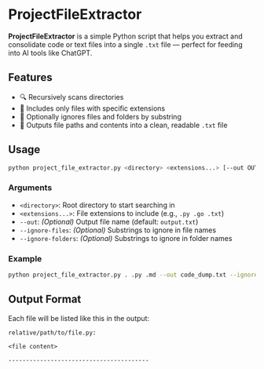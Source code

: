# ProjectFileExtractor

**ProjectFileExtractor** is a simple Python script that helps you extract and consolidate code or text files into a single `.txt` file — perfect for feeding into AI tools like ChatGPT.

## Features

* 🔍 Recursively scans directories
* 📎 Includes only files with specific extensions
* 🚫 Optionally ignores files and folders by substring
* 📝 Outputs file paths and contents into a clean, readable `.txt` file

## Usage

```bash
python project_file_extractor.py <directory> <extensions...> [--out OUTPUT_FILE] [--ignore-files IGNORES] [--ignore-folders IGNORES]
```

### Arguments

* `<directory>`: Root directory to start searching in
* `<extensions...>`: File extensions to include (e.g., `.py .go .txt`)
* `--out`: *(Optional)* Output file name (default: `output.txt`)
* `--ignore-files`: *(Optional)* Substrings to ignore in file names
* `--ignore-folders`: *(Optional)* Substrings to ignore in folder names

### Example

```bash
python project_file_extractor.py . .py .md --out code_dump.txt --ignore-files test --ignore-folders __pycache__
```

## Output Format

Each file will be listed like this in the output:

```
relative/path/to/file.py:

<file content>

----------------------------------------
```
